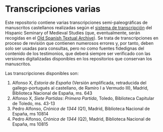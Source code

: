 # Transcripciones varias

Este repositorio contiene varias transcripciones semi-paleográficas de manuscritos castellanos realizadas según
el [sistema de transcripción](http://www.hispanicseminary.org/manual-en.htm) del Hispanic Seminary of Medieval Studies (que, eventualmente, serán recogidas en el [Old Spanish Textual Archive](http://osta.oldspanishtextualarchive.org/)).
Se trata de transcripciones en proceso de revisión que contienen numerosos errores
y, por tanto, deben solo ser usadas para consultas, pero no como fuentes fidedignas del contenido de los testimonios, que deberá siempre ser verificado
con las versiones digitalizadas disponibles en los repositorios que conservan los manuscritos.

Las transcripciones disponibles son:

<ol>
<li>Alfonso X, <em>Estoria de España</em> (Versión amplificada, retraducida del gallego-portugués al castellano, de Ramiro I a Vermudo III), Madrid, Biblioteca Nacional de España, ms. 643</li>
<li>Alfonso X, <em>Siete Partidas</em>: <em>Primera Partida</em>, Toledo, Biblioteca Capitular de Toledo, ms. 43-13</li>
<li>Pedro Alfonso, <em>Crónica de 1344</em> (Q1), Madrid, Biblioteca Nacional de España, ms 10814</li>
<li>Pedro Alfonso, <em>Crónica de 1344</em> (Q2), Madrid, Biblioteca Nacional de España, ms 10815</li>
</ol>